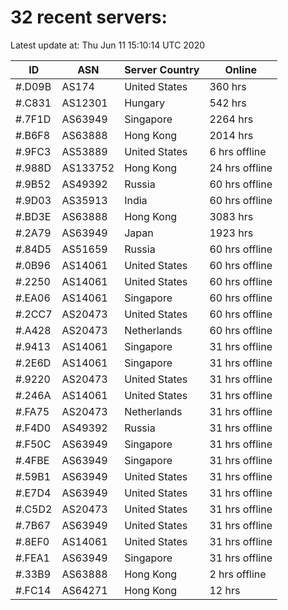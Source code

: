 # 32 recent servers:

Latest update at: Thu Jun 11 15:10:14 UTC 2020

| ID | ASN | Server Country | Online |
| -- | --- | -------------- | ------ |
| #.D09B | AS174 | United States | 360 hrs |
| #.C831 | AS12301 | Hungary | 542 hrs |
| #.7F1D | AS63949 | Singapore | 2264 hrs |
| #.B6F8 | AS63888 | Hong Kong | 2014 hrs |
| #.9FC3 | AS53889 | United States | 6 hrs offline |
| #.988D | AS133752 | Hong Kong | 24 hrs offline |
| #.9B52 | AS49392 | Russia | 60 hrs offline |
| #.9D03 | AS35913 | India | 60 hrs offline |
| #.BD3E | AS63888 | Hong Kong | 3083 hrs |
| #.2A79 | AS63949 | Japan | 1923 hrs |
| #.84D5 | AS51659 | Russia | 60 hrs offline |
| #.0B96 | AS14061 | United States | 60 hrs offline |
| #.2250 | AS14061 | United States | 60 hrs offline |
| #.EA06 | AS14061 | Singapore | 60 hrs offline |
| #.2CC7 | AS20473 | United States | 60 hrs offline |
| #.A428 | AS20473 | Netherlands | 60 hrs offline |
| #.9413 | AS14061 | Singapore | 31 hrs offline |
| #.2E6D | AS14061 | Singapore | 31 hrs offline |
| #.9220 | AS20473 | United States | 31 hrs offline |
| #.246A | AS14061 | United States | 31 hrs offline |
| #.FA75 | AS20473 | Netherlands | 31 hrs offline |
| #.F4D0 | AS49392 | Russia | 31 hrs offline |
| #.F50C | AS63949 | Singapore | 31 hrs offline |
| #.4FBE | AS63949 | Singapore | 31 hrs offline |
| #.59B1 | AS63949 | United States | 31 hrs offline |
| #.E7D4 | AS63949 | United States | 31 hrs offline |
| #.C5D2 | AS20473 | United States | 31 hrs offline |
| #.7B67 | AS63949 | United States | 31 hrs offline |
| #.8EF0 | AS14061 | United States | 31 hrs offline |
| #.FEA1 | AS63949 | Singapore | 31 hrs offline |
| #.33B9 | AS63888 | Hong Kong | 2 hrs offline |
| #.FC14 | AS64271 | Hong Kong | 12 hrs |

